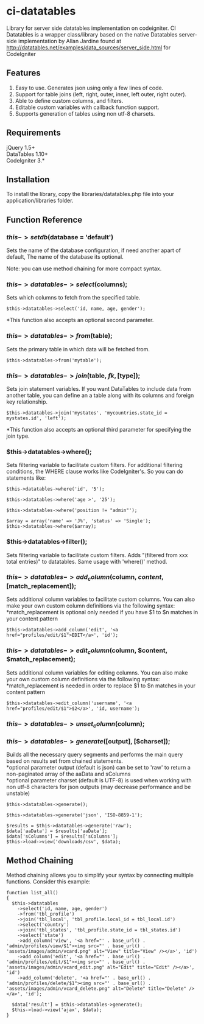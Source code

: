 # ci-datatables
Library for server side  datatables implementation on codeigniter. CI Datatables is a wrapper class/library based on the native Datatables server-side implementation by Allan Jardine
found at http://datatables.net/examples/data_sources/server_side.html for CodeIgniter

## Features
1. Easy to use. Generates json using only a few lines of code.
2. Support for table joins (left, right, outer, inner, left outer, right outer).
3. Able to define custom columns, and filters.
4. Editable custom variables with callback function support.
5. Supports generation of tables using non utf-8 charsets.

## Requirements
jQuery 1.5+   
DataTables 1.10+   
CodeIgniter 3.*

## Installation
To install the library, copy the libraries/datatables.php file into your application/libraries folder.


## Function Reference

### $this->setdb($database = 'default')
Sets the name of the database configuration, if need another apart of default, 
The name of the database its optional.

Note: you can use method chaining for more compact syntax. 
### $this->datatables->select($columns);
Sets which columns to fetch from the specified table.  

```
$this->datatables->select('id, name, age, gender');
```
*This function also accepts an optional second parameter.
### $this->datatables->from($table);
Sets the primary table in which data will be fetched from.

```
$this->datatables->from('mytable');
```
### $this->datatables->join($table, $fk, [$type]);
Sets join statement variables. If you want DataTables to include data from another table, you can define an a table along with its columns and foreign key relationship.

```
$this->datatables->join('mystates', 'mycountries.state_id = mystates.id', 'left');
```
*This function also accepts an optional third parameter for specifying the join type.  
### $this->datatables->where();
Sets filtering variable to facilitate custom filters.
For additional filtering conditions, the WHERE clause works like CodeIgniter's. So you can do statements like:  

```
$this->datatables->where('id', '5');
```

```
$this->datatables->where('age >', '25');
```

```
$this->datatables->where('position != "admin"');
```

```
$array = array('name' => 'J%', 'status' => 'Single');
$this->datatables->where($array);
```

### $this->datatables->filter();
Sets filtering variable to facilitate custom filters. Adds "(filtered from xxx total entries)" to datatables. Same usage with 'where()' method. 
### $this->datatables->add_column($column, $content, [$match_replacement]);
Sets additional column variables to facilitate custom columns. You can also make your own custom column definitions via the following syntax:
*match_replacement is optional only needed if you have $1 to $n matches in your content pattern  

```
$this->datatables->add_column('edit', '<a href="profiles/edit/$1">EDIT</a>', 'id');
```
### $this->datatables->edit_column($column, $content, $match_replacement);
Sets additional column variables for editing columns. You can also make your own custom column definitions via the following syntax:
*match_replacement is needed in order to replace $1 to $n matches in your content pattern  

```
$this->datatables->edit_column('username', '<a href="profiles/edit/$1">$2</a>', 'id, username');
```
### $this->datatables->unset_column($column);    
### $this->datatables->generate([$output], [$charset]);
Builds all the necessary query segments and performs the main query based on results set from chained statements.  
*optional parameter output (default is json) can be set to 'raw' to return a non-paginated array of the aaData and sColumns  
*optional parameter charset (default is UTF-8) is used when working with non utf-8 characters for json outputs (may decrease performance and be unstable)

```
$this->datatables->generate();
```

```
$this->datatables->generate('json', 'ISO-8859-1');
```

```
$results = $this->datatables->generate('raw');
$data['aaData'] = $results['aaData'];
$data['sColumns'] = $results['sColumns'];
$this->load->view('downloads/csv', $data);
```

## Method Chaining

Method chaining allows you to simplify your syntax by connecting multiple functions. Consider this example:  
```
function list_all()
{
  $this->datatables
    ->select('id, name, age, gender')
    ->from('tbl_profile')
    ->join('tbl_local', 'tbl_profile.local_id = tbl_local.id')
    ->select('country')
    ->join('tbl_states', 'tbl_profile.state_id = tbl_states.id')
    ->select('state')
    ->add_column('view', '<a href="' . base_url() . 'admin/profiles/view/$1"><img src="' . base_url() . 'assets/images/admin/vcard.png" alt="View" title="View" /></a>', 'id')
    ->add_column('edit', '<a href="' . base_url() . 'admin/profiles/edit/$1"><img src="' . base_url() . 'assets/images/admin/vcard_edit.png" alt="Edit" title="Edit" /></a>', 'id')
    ->add_column('delete', '<a href="' . base_url() . 'admin/profiles/delete/$1"><img src="' . base_url() . 'assets/images/admin/vcard_delete.png" alt="Delete" title="Delete" /></a>', 'id');

  $data['result'] = $this->datatables->generate();
  $this->load->view('ajax', $data);
}
```
